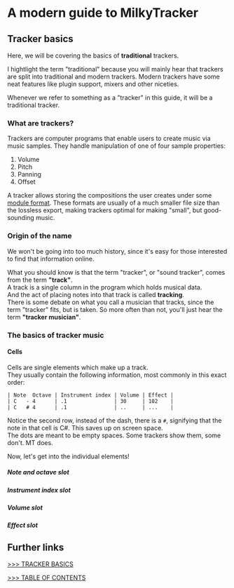 # A modern guide to MilkyTracker

## Tracker basics

Here, we will be covering the basics of **traditional** trackers.

I hightlight the term "traditional" because you will mainly hear that trackers are split into
traditional and modern trackers. Modern trackers have some neat features like plugin support, mixers and other niceties.

Whenever we refer to something as a "tracker" in this guide, it will be a traditional tracker.

### What are trackers?

Trackers are computer programs that enable users to create music via music samples.
They handle manipulation of one of four sample properties:

1. Volume
2. Pitch
3. Panning
4. Offset

A tracker allows storing the compositions the user creates under some
[module format](https://en.wikipedia.org/wiki/Module_file).
These formats are usually of a much smaller file size than the lossless export,
making trackers optimal for making "small", but good-sounding music.

### Origin of the name

We won't be going into too much history, since it's easy for those interested to find that information online.

What you should know is that the term "tracker", or "sound tracker", comes from the term **"track"**.<br>
A track is a single column in the program which holds musical data.<br>
And the act of placing notes into that track is called **tracking**.<br>
There is some debate on what you call a musician that tracks, since the term "tracker" fits, but is taken.
So more often than not, you'll just hear the term **"tracker musician"**.

### The basics of tracker music

#### Cells

Cells are single elements which make up a track.<br>
They usually contain the following information, most commonly in this exact order:

```
| Note  Octave | Instrument index | Volume | Effect |
| C   - 4      | .1               | 30     | 102    |
| C   # 4      | .1               | ..     | ...    |
```

Notice the second row, instead of the dash, there is a `#`, signifying that the note in that cell is C#.
This saves up on screen space.<br>
The dots are meant to be empty spaces. Some trackers show them, some don't. MT does.

Now, let's get into the individual elements!

##### Note and octave slot

##### Instrument index slot

##### Volume slot

##### Effect slot

## Further links

[>>> TRACKER BASICS](./trackerBasics.md)

[>>> TABLE OF CONTENTS](../README.md)<br>
